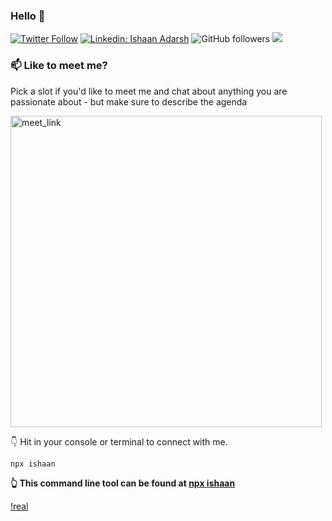 ### Hello 👋

[![Twitter Follow](https://img.shields.io/twitter/follow/ishaanad9?label=Follow)](https://twitter.com/intent/follow?screen_name=ishaanad9)
[![Linkedin: Ishaan Adarsh](https://img.shields.io/badge/-Ishaan-blue?style=flat-square&logo=Linkedin&logoColor=white&link=https://www.linkedin.com/in/ishaan-adarsh-161a56222/)](https://www.linkedin.com/in/ishaan-adarsh-161a56222/)
![GitHub followers](https://img.shields.io/github/followers/IshaanAdarsh?label=Follow&style=social)
![](https://visitor-badge.glitch.me/badge?page_id=IshaanAdarsh.IshaanAdarsh)

### 📫 Like to meet me?

Pick a slot if you'd like to meet me and chat about anything you are passionate about - but make sure to describe the agenda

<a href="https://calendly.com/ishaanad9/30min" target="_blank"><img width="498" alt="meet_link" src="https://user-images.githubusercontent.com/15426564/144297439-f530f383-e73e-41e0-9914-a9b7d3f432e5.png"></a>

👇 Hit in your console or terminal to connect with me.

```bash
npx ishaan
```
**👆 This command line tool can be found at [npx ishaan](https://github.com/IshaanAdarsh/npx_card)**

[!real](https://github.com/IshaanAdarsh/IshaanAdarsh/assets/100434702/6bf8a41f-e883-4b83-b1b2-fb5f8b776530)




